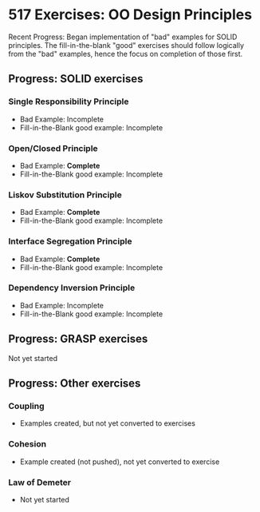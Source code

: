 # 517 Exercises: OO Design Principles

Recent Progress: Began implementation of "bad" examples for SOLID principles. The fill-in-the-blank "good" exercises should follow logically from the "bad" examples, hence the focus on completion of those first.

## Progress: SOLID exercises

### Single Responsibility Principle
  * Bad Example: Incomplete
  * Fill-in-the-Blank good example: Incomplete

### Open/Closed Principle
  * Bad Example: **Complete**
  * Fill-in-the-Blank good example: Incomplete
  
### Liskov Substitution Principle
  * Bad Example: **Complete**
  * Fill-in-the-Blank good example: Incomplete
  
### Interface Segregation Principle
  * Bad Example: **Complete**
  * Fill-in-the-Blank good example: Incomplete
  
### Dependency Inversion Principle
  * Bad Example: Incomplete
  * Fill-in-the-Blank good example: Incomplete
  
## Progress: GRASP exercises

Not yet started

## Progress: Other exercises

### Coupling

* Examples created, but not yet converted to exercises

### Cohesion

* Example created (not pushed), not yet converted to exercise

### Law of Demeter

* Not yet started
